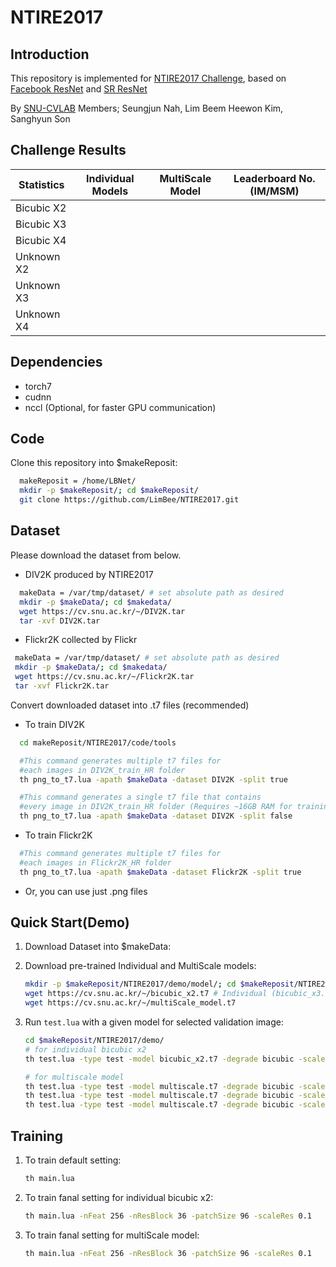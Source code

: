 # NTIRE2017

## Introduction
This repository is implemented for [NTIRE2017 Challenge](http://www.vision.ee.ethz.ch/ntire17/), based on [Facebook ResNet](https://github.com/facebook/fb.resnet.torch) and [SR ResNet](https://arxiv.org/pdf/1609.04802.pdf)

By [SNU-CVLAB](http://cv.snu.ac.kr/?page_id=57) Members; Seungjun Nah, Lim Beem Heewon Kim, Sanghyun Son

## Challenge Results
Statistics | Individual Models| MultiScale Model| Leaderboard No.(IM/MSM) 
-- | -- | -- | --
Bicubic X2 |  |  | 
Bicubic X3 |  |  | 
Bicubic X4 |  |  | 
Unknown X2 |  |  | 
Unknown X3 |  |  | 
Unknown X4 |  |  | 

## Dependencies
* torch7
* cudnn
* nccl (Optional, for faster GPU communication)

## Code
Clone this repository into $makeReposit:
```bash
  makeReposit = /home/LBNet/
  mkdir -p $makeReposit/; cd $makeReposit/
  git clone https://github.com/LimBee/NTIRE2017.git
```

## Dataset
Please download the dataset from below.
* DIV2K produced by NTIRE2017
```bash
  makeData = /var/tmp/dataset/ # set absolute path as desired
  mkdir -p $makeData/; cd $makedata/
  wget https://cv.snu.ac.kr/~/DIV2K.tar
  tar -xvf DIV2K.tar
```
* Flickr2K collected by Flickr
```bash
 makeData = /var/tmp/dataset/ # set absolute path as desired
 mkdir -p $makeData/; cd $makedata/
 wget https://cv.snu.ac.kr/~/Flickr2K.tar
 tar -xvf Flickr2K.tar
```
   
Convert downloaded dataset into .t7 files (recommended)
* To train DIV2K
```bash
  cd makeReposit/NTIRE2017/code/tools

  #This command generates multiple t7 files for
  #each images in DIV2K_train_HR folder
  th png_to_t7.lua -apath $makeData -dataset DIV2K -split true

  #This command generates a single t7 file that contains
  #every image in DIV2K_train_HR folder (Requires ~16GB RAM for training)
  th png_to_t7.lua -apath $makeData -dataset DIV2K -split false
```
* To train Flickr2K
```bash
  #This command generates multiple t7 files for
  #each images in Flickr2K_HR folder
  th png_to_t7.lua -apath $makeData -dataset Flickr2K -split true
```

* Or, you can use just .png files
## Quick Start(Demo)

1. Download Dataset into $makeData:



3. Download pre-trained Individual and MultiScale models:

   ```bash
   mkdir -p $makeReposit/NTIRE2017/demo/model/; cd $makeReposit/NTIRE2017/demo/model/
   wget https://cv.snu.ac.kr/~/bicubic_x2.t7 # Individual (bicubic_x3.t7 ~ unknown_x4.t7) 
   wget https://cv.snu.ac.kr/~/multiScale_model.t7
   ```

4. Run `test.lua` with a given model for selected validation image:

   ```bash
   cd $makeReposit/NTIRE2017/demo/
   # for individual bicubic x2
   th test.lua -type test -model bicubic_x2.t7 -degrade bicubic -scale 2 -nGPU 2 -selfEnsemble true -chopShave 10 -chopSize 16e4
   
   # for multiscale model
   th test.lua -type test -model multiscale.t7 -degrade bicubic -scale 2 -swap 1 -nGPU 2 -selfEnsemble true -chopShave 20 -chopSize 20e4 -dataDir ../../
   th test.lua -type test -model multiscale.t7 -degrade bicubic -scale 3 -swap 2 -nGPU 2 -selfEnsemble true -chopShave 20 -chopSize 24e4 -dataDir ../../
   th test.lua -type test -model multiscale.t7 -degrade bicubic -scale 4 -swap 3 -nGPU 2 -selfEnsemble true -chopShave 20 -chopSize 24e4 -dataDir ../../
   ```

## Training

1. To train default setting:

   ```bash
   th main.lua
   ```
   
2. To train fanal setting for individual bicubic x2:

   ```bash
   th main.lua -nFeat 256 -nResBlock 36 -patchSize 96 -scaleRes 0.1
   ```
3. To train fanal setting for multiScale model:

   ```bash
   th main.lua -nFeat 256 -nResBlock 36 -patchSize 96 -scaleRes 0.1
   ```
